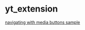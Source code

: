 # yt_extension

[navigating with media buttons sample](https://www.chromestatus.com/feature/5639924124483584)

